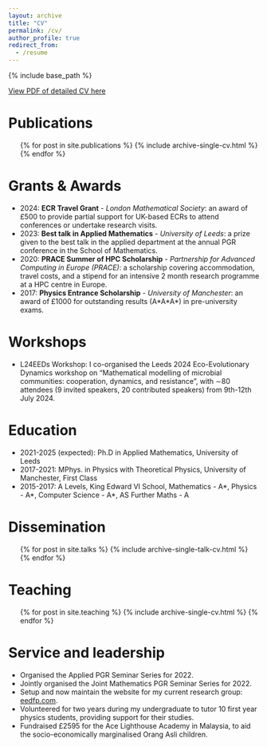 ```yaml
---
layout: archive
title: "CV"
permalink: /cv/
author_profile: true
redirect_from:
  - /resume
---
```


{% include base_path %}

[View PDF of detailed CV here](/files/CV_Asker_Matthew.pdf)

Publications
======
  <ul>{% for post in site.publications %}
    {% include archive-single-cv.html %}
  {% endfor %}</ul>
  
Grants & Awards
======
* 2024: <b>ECR Travel Grant</b> - <i>London Mathematical Society</i>: an award of £500 to provide partial support for UK-based ECRs to attend conferences or undertake research visits.
* 2023: <b>Best talk in Applied Mathematics</b> - <i>University of Leeds</i>: a prize given to the best talk in the applied department at the annual PGR conference in the School of Mathematics.
* 2020: <b>PRACE Summer of HPC Scholarship</b> - <i>Partnership for Advanced Computing in Europe (PRACE)</i>: a scholarship covering accommodation, travel costs, and a stipend for an intensive 2 month research programme at a HPC centre in Europe.
* 2017: <b>Physics Entrance Scholarship</b> - <i>University of Manchester</i>: an award of £1000 for outstanding results (A\*A\*A\*) in pre-university exams.

Workshops
======
* L24EEDs Workshop: I co-organised the Leeds 2024 Eco-Evolutionary Dynamics workshop on “Mathematical modelling of microbial communities: cooperation, dynamics, and resistance”, with ∼80 attendees (9 invited speakers, 20 contributed speakers) from 9th-12th July 2024.

Education
======
* 2021-2025 (expected): Ph.D in Applied Mathematics, University of Leeds
* 2017-2021: MPhys. in Physics with Theoretical Physics, University of Manchester, First Class
* 2015-2017: A Levels, King Edward VI School, Mathematics - A\*, Physics - A\*, Computer Science - A\*, AS Further Maths - A

Dissemination
======
  <ul>{% for post in site.talks %}
    {% include archive-single-talk-cv.html %}
  {% endfor %}</ul>
  
Teaching
======
  <ul>{% for post in site.teaching %}
    {% include archive-single-cv.html %}
  {% endfor %}</ul>
  
Service and leadership
======
* Organised the Applied PGR Seminar Series for 2022.
* Jointly organised the Joint Mathematics PGR Seminar Series for 2022.
* Setup and now maintain the website for my current research group: [eedfp.com](https://eedfp.com).
* Volunteered for two years during my undergraduate to tutor 10 first year physics students, providing support for their studies.
* Fundraised £2595 for the Ace Lighthouse Academy in Malaysia, to aid the socio-economically marginalised Orang Asli children.
